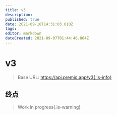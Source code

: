 ```yaml
---
title: v3
description:
published: true
date: 2021-09-18T14:31:03.010Z
tags:
editor: markdown
dateCreated: 2021-09-07T01:44:46.864Z
---
```


# v3

> Base URL: https://api.premid.app/v3{.is-info}


## 终点
> Work in progress{.is-warning}